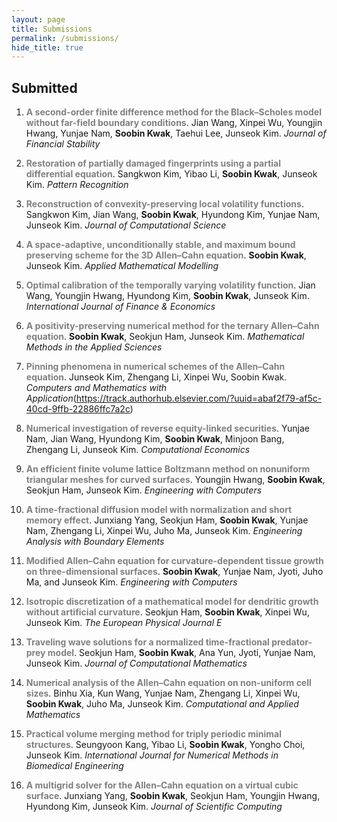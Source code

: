 ```yaml
---
layout: page
title: Submissions
permalink: /submissions/
hide_title: true
---
```


## Submitted

1. <span style="color:#808080; font-weight: bold;">A second-order finite difference method for the Black–Scholes model without far-field boundary conditions</span>. Jian Wang, Xinpei Wu, Youngjin Hwang, Yunjae Nam, **Soobin Kwak**, Taehui Lee, Junseok Kim. *Journal of Financial Stability*

1. <span style="color:#808080; font-weight: bold;">Restoration of partially damaged fingerprints using a partial differential equation</span>. Sangkwon Kim, Yibao Li, **Soobin Kwak**, Junseok Kim. *Pattern Recognition*

1. <span style="color:#808080; font-weight: bold;">Reconstruction of convexity-preserving local volatility functions</span>. Sangkwon Kim, Jian Wang, **Soobin Kwak**, Hyundong Kim, Yunjae Nam, Junseok Kim. *Journal of Computational Science*

1. <span style="color:#808080; font-weight: bold;">A space-adaptive, unconditionally stable, and maximum bound preserving scheme for the 3D Allen–Cahn equation</span>. **Soobin Kwak**, Junseok Kim. *Applied Mathematical Modelling*

1. <span style="color:#808080; font-weight: bold;">Optimal calibration of the temporally varying volatility function</span>. Jian Wang, Youngjin Hwang, Hyundong Kim, **Soobin Kwak**, Junseok Kim. *International Journal of Finance & Economics*

1. <span style="color:#808080; font-weight: bold;">A positivity-preserving numerical method for the ternary  Allen–Cahn equation</span>. **Soobin Kwak**, Seokjun Ham, Junseok Kim. *Mathematical Methods in the Applied Sciences*

1. <span style="color:#808080; font-weight: bold;">Pinning phenomena in numerical schemes of the  Allen–Cahn equation</span>. Junseok Kim, Zhengang Li, Xinpei Wu, Soobin Kwak. *Computers and Mathematics with Application*(https://track.authorhub.elsevier.com/?uuid=abaf2f79-af5c-40cd-9ffb-22886ffc7a2c)

1. <span style="color:#808080; font-weight: bold;">Numerical investigation of reverse equity-linked securities</span>. Yunjae Nam, Jian Wang, Hyundong Kim, **Soobin Kwak**, Minjoon Bang, Zhengang Li, Junseok Kim. *Computational Economics*

1. <span style="color:#808080; font-weight: bold;">An efficient finite volume lattice Boltzmann method on nonuniform triangular meshes for curved surfaces</span>. Youngjin Hwang, **Soobin Kwak**, Seokjun Ham, Junseok Kim. *Engineering with Computers*

1. <span style="color:#808080; font-weight: bold;">A time-fractional diffusion model with normalization and short memory effect</span>. Junxiang Yang, Seokjun Ham, **Soobin Kwak**, Yunjae Nam, Zhengang Li, Xinpei Wu, Juho Ma, Junseok Kim. *Engineering Analysis with Boundary Elements*

1. <span style="color:#808080; font-weight: bold;">Modified Allen–Cahn equation for curvature-dependent tissue growth on three-dimensional surfaces</span>. **Soobin Kwak**, Yunjae Nam, Jyoti, Juho Ma, and Junseok Kim. *Engineering with Computers*

1. <span style="color:#808080; font-weight: bold;"> Isotropic discretization of a mathematical model for dendritic growth without artificial curvature</span>. Seokjun Ham, **Soobin Kwak**, Xinpei Wu, Junseok Kim. *The European Physical Journal E*

1. <span style="color:#808080; font-weight: bold;">Traveling wave solutions for a normalized time-fractional predator-prey model</span>. Seokjun Ham, **Soobin Kwak**, Ana Yun, Jyoti, Yunjae Nam, Junseok Kim. *Journal of Computational Mathematics*

1. <span style="color:#808080; font-weight: bold;">Numerical analysis of the  Allen–Cahn equation on non-uniform cell sizes</span>. Binhu Xia, Kun Wang, Yunjae Nam, Zhengang Li, Xinpei Wu, **Soobin Kwak**, Juho Ma, Junseok Kim. *Computational and Applied Mathematics*

1. <span style="color:#808080; font-weight: bold;">Practical volume merging method for triply periodic minimal structures</span>. Seungyoon Kang, Yibao Li, **Soobin Kwak**, Yongho Choi, Junseok Kim. *International Journal for Numerical Methods in Biomedical Engineering*

1. <span style="color:#808080; font-weight: bold;">A multigrid solver for the  Allen–Cahn equation on a virtual cubic surface</span>. Junxiang Yang, **Soobin Kwak**, Seokjun Ham, Youngjin Hwang, Hyundong Kim, Junseok Kim. *Journal of Scientific Computing*